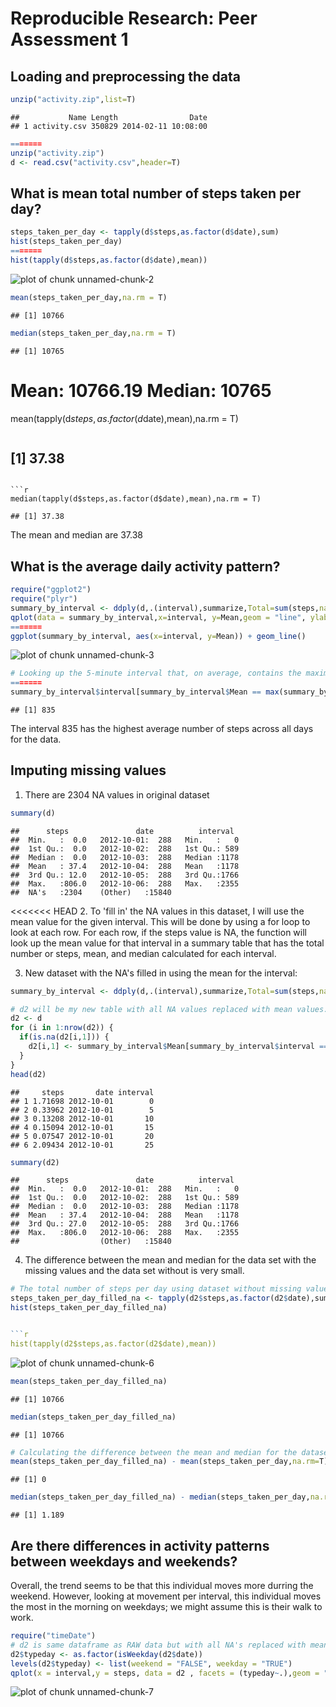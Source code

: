 # Reproducible Research: Peer Assessment 1


## Loading and preprocessing the data

```r
unzip("activity.zip",list=T)
```

```
##           Name Length                Date
## 1 activity.csv 350829 2014-02-11 10:08:00
```

```r
=======
unzip("activity.zip")
d <- read.csv("activity.csv",header=T)
```
## What is mean total number of steps taken per day?


```r
steps_taken_per_day <- tapply(d$steps,as.factor(d$date),sum)
hist(steps_taken_per_day)
=======
hist(tapply(d$steps,as.factor(d$date),mean))
```

![plot of chunk unnamed-chunk-2](figure/unnamed-chunk-2.png) 

```r
mean(steps_taken_per_day,na.rm = T)
```

```
## [1] 10766
```

```r
median(steps_taken_per_day,na.rm = T)
```

```
## [1] 10765
```

Mean: 10766.19
Median: 10765
=======
mean(tapply(d$steps,as.factor(d$date),mean),na.rm = T)
```

```
## [1] 37.38
```

```r
median(tapply(d$steps,as.factor(d$date),mean),na.rm = T)
```

```
## [1] 37.38
```

The mean and median are 37.38

## What is the average daily activity pattern?


```r
require("ggplot2")
require("plyr")
summary_by_interval <- ddply(d,.(interval),summarize,Total=sum(steps,na.rm=T),Mean=mean(steps,na.rm=T),Median=median(steps, na.rm=T))
qplot(data = summary_by_interval,x=interval, y=Mean,geom = "line", ylab = "Average number of steps over the 2 months")
=======
ggplot(summary_by_interval, aes(x=interval, y=Mean)) + geom_line()
```

![plot of chunk unnamed-chunk-3](figure/unnamed-chunk-3.png) 

```r
# Looking up the 5-minute interval that, on average, contains the maximum number of steps
=======
summary_by_interval$interval[summary_by_interval$Mean == max(summary_by_interval$Mean)]
```

```
## [1] 835
```
The interval 835 has the highest average number of steps across all days for the data.

## Imputing missing values

1. There are 2304 NA values in original dataset

```r
summary(d)
```

```
##      steps               date          interval   
##  Min.   :  0.0   2012-10-01:  288   Min.   :   0  
##  1st Qu.:  0.0   2012-10-02:  288   1st Qu.: 589  
##  Median :  0.0   2012-10-03:  288   Median :1178  
##  Mean   : 37.4   2012-10-04:  288   Mean   :1178  
##  3rd Qu.: 12.0   2012-10-05:  288   3rd Qu.:1766  
##  Max.   :806.0   2012-10-06:  288   Max.   :2355  
##  NA's   :2304    (Other)   :15840
```
<<<<<<< HEAD
2. To 'fill in' the NA values in this dataset, I will use the mean value for the given interval. This will be done by using a for loop to look at each row. For each row, if the steps value is NA, the function will look up the mean value for that interval in a summary table that has the total number or steps, mean, and median calculated for each interval.

3. New dataset with the NA's filled in using the mean for the interval:

```r
summary_by_interval <- ddply(d,.(interval),summarize,Total=sum(steps,na.rm=T),Mean=mean(steps,na.rm=T),Median=median(steps, na.rm=T))

# d2 will be my new table with all NA values replaced with mean values.
d2 <- d
for (i in 1:nrow(d2)) {
  if(is.na(d2[i,1])) {
    d2[i,1] <- summary_by_interval$Mean[summary_by_interval$interval == d2[i,3]]
  }
}
head(d2)
```

```
##     steps       date interval
## 1 1.71698 2012-10-01        0
## 2 0.33962 2012-10-01        5
## 3 0.13208 2012-10-01       10
## 4 0.15094 2012-10-01       15
## 5 0.07547 2012-10-01       20
## 6 2.09434 2012-10-01       25
```

```r
summary(d2)
```

```
##      steps               date          interval   
##  Min.   :  0.0   2012-10-01:  288   Min.   :   0  
##  1st Qu.:  0.0   2012-10-02:  288   1st Qu.: 589  
##  Median :  0.0   2012-10-03:  288   Median :1178  
##  Mean   : 37.4   2012-10-04:  288   Mean   :1178  
##  3rd Qu.: 27.0   2012-10-05:  288   3rd Qu.:1766  
##  Max.   :806.0   2012-10-06:  288   Max.   :2355  
##                  (Other)   :15840
```

4. The difference between the mean and median for the data set with the missing values and the data set without is very small.


```r
# The total number of steps per day using dataset without missing values.
steps_taken_per_day_filled_na <- tapply(d2$steps,as.factor(d2$date),sum)
hist(steps_taken_per_day_filled_na)


```r
hist(tapply(d2$steps,as.factor(d2$date),mean))
```

![plot of chunk unnamed-chunk-6](figure/unnamed-chunk-6.png) 

```r
mean(steps_taken_per_day_filled_na)
```

```
## [1] 10766
```

```r
median(steps_taken_per_day_filled_na)
```

```
## [1] 10766
```

```r
# Calculating the difference between the mean and median for the dataset with missing values and the dataset without.
mean(steps_taken_per_day_filled_na) - mean(steps_taken_per_day,na.rm=T) 
```

```
## [1] 0
```

```r
median(steps_taken_per_day_filled_na) - median(steps_taken_per_day,na.rm=T) 
```

```
## [1] 1.189
```


## Are there differences in activity patterns between weekdays and weekends?

Overall, the trend seems to be that this individual moves more durring the weekend. However, looking at movement per interval, this individual moves the most in the morning on weekdays; we might assume this is their walk to work.


```r
require("timeDate")
# d2 is same dataframe as RAW data but with all NA's replaced with mean of interval (See Imputing missing values #3)
d2$typeday <- as.factor(isWeekday(d2$date))
levels(d2$typeday) <- list(weekend = "FALSE", weekday = "TRUE")
qplot(x = interval,y = steps, data = d2 , facets = (typeday~.),geom = "line",stat = 'summary', fun.y = 'mean', main = "Activity Patterns between weekdays vs weekends",xlab = "Interval (in 5min increments)", ylab = "Number of Steps (Averaged over 2 month period)")
```

![plot of chunk unnamed-chunk-7](figure/unnamed-chunk-7.png) 

